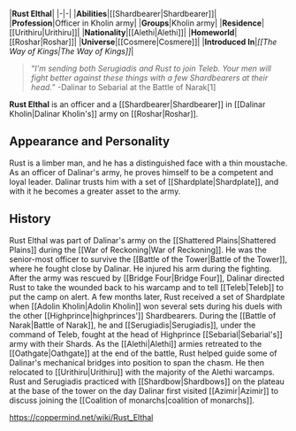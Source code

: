 |**Rust Elthal**|
|-|-|
|**Abilities**|[[Shardbearer\|Shardbearer]]|
|**Profession**|Officer in Kholin army|
|**Groups**|Kholin army|
|**Residence**|[[Urithiru\|Urithiru]]|
|**Nationality**|[[Alethi\|Alethi]]|
|**Homeworld**|[[Roshar\|Roshar]]|
|**Universe**|[[Cosmere\|Cosmere]]|
|**Introduced In**|*[[The Way of Kings\|The Way of Kings]]*|

>“*I'm sending both Serugiadis and Rust to join Teleb. Your men will fight better against these things with a few Shardbearers at their head.*”
\-Dalinar to Sebarial at the Battle of Narak[1]


**Rust Elthal** is an officer and a [[Shardbearer\|Shardbearer]] in [[Dalinar Kholin\|Dalinar Kholin's]] army on [[Roshar\|Roshar]].

## Appearance and Personality
Rust is a limber man, and he has a distinguished face with a thin moustache.
As an officer of Dalinar's army, he proves himself to be a competent and loyal leader. Dalinar trusts him with a set of [[Shardplate\|Shardplate]], and with it he becomes a greater asset to the army.

## History
Rust Elthal was part of Dalinar's army on the [[Shattered Plains\|Shattered Plains]] during the [[War of Reckoning\|War of Reckoning]]. He was the senior-most officer to survive the [[Battle of the Tower\|Battle of the Tower]], where he fought close by Dalinar. He injured his arm during the fighting. After the army was rescued by [[Bridge Four\|Bridge Four]], Dalinar directed Rust to take the wounded back to his warcamp and to tell [[Teleb\|Teleb]] to put the camp on alert.
A few months later, Rust received a set of Shardplate when [[Adolin Kholin\|Adolin Kholin]] won several sets during his duels with the other [[Highprince\|highprinces']] Shardbearers. During the [[Battle of Narak\|Battle of Narak]], he and [[Serugiadis\|Serugiadis]], under the command of Teleb, fought at the head of Highprince [[Sebarial\|Sebarial's]] army with their Shards. As the [[Alethi\|Alethi]] armies retreated to the [[Oathgate\|Oathgate]] at the end of the battle, Rust helped guide some of Dalinar's mechanical bridges into position to span the chasm. He then relocated to [[Urithiru\|Urithiru]] with the majority of the Alethi warcamps. Rust and Serugiadis practiced with [[Shardbow\|Shardbows]] on the plateau at the base of the tower on the day Dalinar first visited [[Azimir\|Azimir]] to discuss joining the [[Coalition of monarchs\|coalition of monarchs]].



https://coppermind.net/wiki/Rust_Elthal